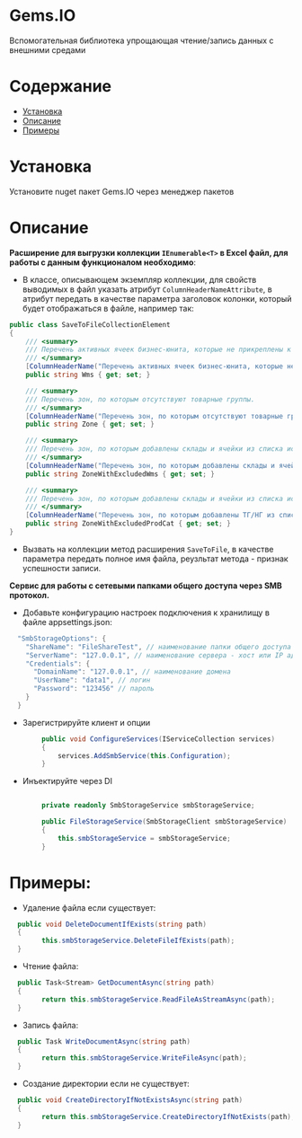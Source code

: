 # Gems.IO
Вспомогательная библиотека упрощающая чтение/запись данных с внешними средами

# Содержание
* [Установка](#установка)
* [Описание](#описание)
* [Примеры](#примеры)

# Установка
Установите nuget пакет Gems.IO через менеджер пакетов

# Описание
**Расширение для выгрузки коллекции `IEnumerable<T>` в Excel файл, для работы с данным функционалом необходимо**:
- В классе, описывающем экземпляр коллекции, для свойств выводимых в файл указать атрибут `ColumnHeaderNameAttribute`, в атрибут передать в качестве параметра заголовок колонки, который будет отображаться в файле, например так:
```csharp
public class SaveToFileCollectionElement
{
    /// <summary>
    /// Перечень активных ячеек бизнес-юнита, которые не прикреплены к зоне.
    /// </summary>
    [ColumnHeaderName("Перечень активных ячеек бизнес-юнита, которые не прикреплены к зоне.")]
    public string Wms { get; set; }

    /// <summary>
    /// Перечень зон, по которым отсутствуют товарные группы.
    /// </summary>
    [ColumnHeaderName("Перечень зон, по которым отсутствуют товарные группы.")]
    public string Zone { get; set; }

    /// <summary>
    /// Перечень зон, по которым добавлены склады и ячейки из списка исключений.
    /// </summary>
    [ColumnHeaderName("Перечень зон, по которым добавлены склады и ячейки из списка исключений.")]
    public string ZoneWithExcludedWms { get; set; }

    /// <summary>
    /// Перечень зон, по которым добавлены склады и ячейки из списка исключений.
    /// </summary>
    [ColumnHeaderName("Перечень зон, по которым добавлены ТГ/НГ из списка исключений.")]
    public string ZoneWithExcludedProdCat { get; set; }
}
```
- Вызвать на коллекции метод расширения `SaveToFile`, в качестве параметра передать полное имя файла, реузльтат метода - признак успешности записи.

**Сервис для работы с сетевыми папками общего доступа через SMB протокол.**

- Добавьте конфигурацию настроек подключения к хранилищу в файле appsettings.json:
```csharp
  "SmbStorageOptions": {
    "ShareName": "FileShareTest", // наименование папки общего доступа
    "ServerName": "127.0.0.1", // наименование сервера - хост или IP адрес
    "Credentials": {
      "DomainName": "127.0.0.1", // наименование домена
      "UserName": "data1", // логин
      "Password": "123456" // пароль
    }
  }
```
- Зарегистрируйте клиент и опции
```csharp
        public void ConfigureServices(IServiceCollection services)
        {
            services.AddSmbService(this.Configuration);
        }
```
- Инъектируйте через DI
```csharp

        private readonly SmbStorageService smbStorageService;

        public FileStorageService(SmbStorageClient smbStorageService)
        {
            this.smbStorageService = smbStorageService;
        }
````

# Примеры:
- Удаление файла если существует:
```csharp
  public void DeleteDocumentIfExists(string path)
  {
        this.smbStorageService.DeleteFileIfExists(path);
  }
```
- Чтение файла:
```csharp
  public Task<Stream> GetDocumentAsync(string path)
  {
        return this.smbStorageService.ReadFileAsStreamAsync(path);
  }
````
- Запись файла:
```csharp
  public Task WriteDocumentAsync(string path)
  {
        return this.smbStorageService.WriteFileAsync(path);
  }
````

- Создание директории если не существует:
```csharp
  public void CreateDirectoryIfNotExistsAsync(string path)
  {
        return this.smbStorageService.CreateDirectoryIfNotExists(path);
  }
````